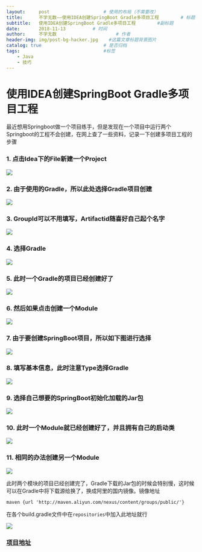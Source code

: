 ```yaml
---
layout:     post                    # 使用的布局（不需要改）
title:      不学无数——使用IDEA创建SpringBoot Gradle多项目工程        # 标题
subtitle:   使用IDEA创建SpringBoot Gradle多项目工程        #副标题
date:       2018-11-13          # 时间
author:     不学无数                      # 作者
header-img: img/post-bg-hacker.jpg    #这篇文章标题背景图片
catalog: true                       # 是否归档
tags:                               #标签
    - Java
    - 技巧
---
```



# 使用IDEA创建SpringBoot Gradle多项目工程

最近想用Springboot做一个项目练手，但是发现在一个项目中运行两个Springboot的工程不会创建，在网上查了一些资料，记录一下创建多项目工程的步骤

### 1. 点击Idea下的File新建一个Project

![](/img/pageImg/使用IDEA创建SpringBoot-Gradle多项目工程0.jpg)

### 2. 由于使用的Gradle，所以此处选择Gradle项目创建

![](/img/pageImg/使用IDEA创建SpringBoot-Gradle多项目工程1.jpg)

### 3. GroupId可以不用填写，Artifactid随喜好自己起个名字

![](/img/pageImg/使用IDEA创建SpringBoot-Gradle多项目工程2.jpg)

### 4. 选择Gradle

![](/img/pageImg/使用IDEA创建SpringBoot-Gradle多项目工程3.jpg)

### 5. 此时一个Gradle的项目已经创建好了

![](/img/pageImg/使用IDEA创建SpringBoot-Gradle多项目工程4.jpg)

### 6. 然后如果点击创建一个Module

![](/img/pageImg/使用IDEA创建SpringBoot-Gradle多项目工程5.jpg)

### 7. 由于要创建SpringBoot项目，所以如下图进行选择

![](/img/pageImg/使用IDEA创建SpringBoot-Gradle多项目工程6.jpg)

### 8. 填写基本信息，此时注意Type选择Gradle

![](/img/pageImg/使用IDEA创建SpringBoot-Gradle多项目工程7.jpg)

### 9. 选择自己想要的SpringBoot初始化加载的Jar包

![](/img/pageImg/使用IDEA创建SpringBoot-Gradle多项目工程8.jpg)

### 10. 此时一个Module就已经创建好了，并且拥有自己的启动类

![](/img/pageImg/使用IDEA创建SpringBoot-Gradle多项目工程9.jpg)

### 11. 相同的办法创建另一个Module

![](/img/pageImg/使用IDEA创建SpringBoot-Gradle多项目工程10.jpg)

此时两个模块的项目已经创建完了，Gradle下载的Jar包的时候会特别慢，这时候可以在Gradle中将下载源给换了，换成阿里的国内镜像。镜像地址

```
maven {url 'http://maven.aliyun.com/nexus/content/groups/public/'}

```

在各个build.gradle文件中在`repositories`中加入此地址就行

![](/img/pageImg/使用IDEA创建SpringBoot-Gradle多项目工程11.jpg)


### [项目地址](http://github.com/modouxiansheng/SpringBoot-Practice)

